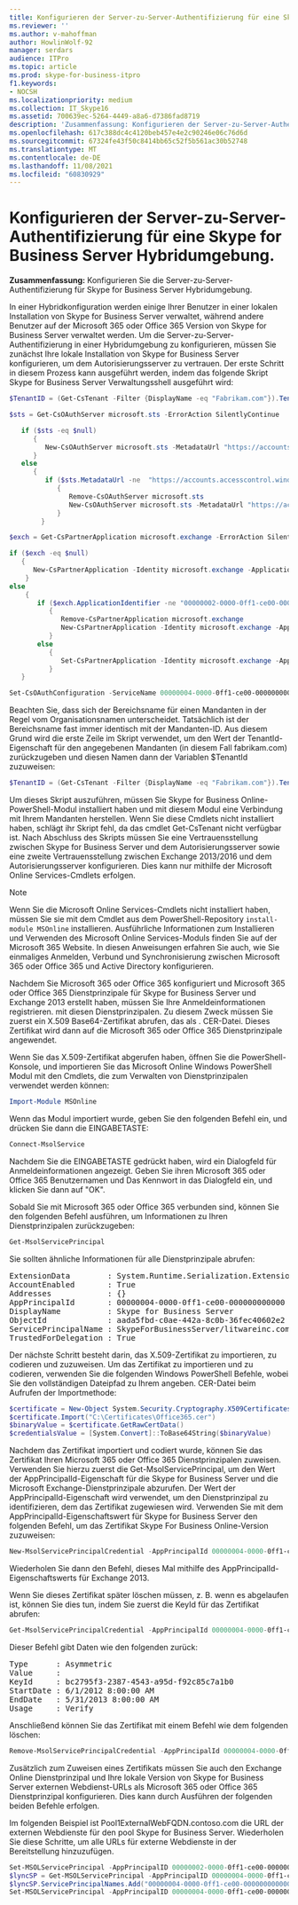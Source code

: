 ```yaml
---
title: Konfigurieren der Server-zu-Server-Authentifizierung für eine Skype for Business Server Hybridumgebung
ms.reviewer: ''
ms.author: v-mahoffman
author: HowlinWolf-92
manager: serdars
audience: ITPro
ms.topic: article
ms.prod: skype-for-business-itpro
f1.keywords:
- NOCSH
ms.localizationpriority: medium
ms.collection: IT_Skype16
ms.assetid: 700639ec-5264-4449-a8a6-d7386fad8719
description: 'Zusammenfassung: Konfigurieren der Server-zu-Server-Authentifizierung für eine Skype for Business Server Hybridumgebung.'
ms.openlocfilehash: 617c388dc4c4120beb457e4e2c90246e06c76d6d
ms.sourcegitcommit: 67324fe43f50c8414bb65c52f5b561ac30b52748
ms.translationtype: MT
ms.contentlocale: de-DE
ms.lasthandoff: 11/08/2021
ms.locfileid: "60830929"
---
```

# <a name="configure-server-to-server-authentication-for-a-skype-for-business-server-hybrid-environment"></a>Konfigurieren der Server-zu-Server-Authentifizierung für eine Skype for Business Server Hybridumgebung.

**Zusammenfassung:** Konfigurieren Sie die Server-zu-Server-Authentifizierung für Skype for Business Server Hybridumgebung.

In einer Hybridkonfiguration werden einige Ihrer Benutzer in einer lokalen Installation von Skype for Business Server verwaltet, während andere Benutzer auf der Microsoft 365 oder Office 365 Version von Skype for Business Server verwaltet werden. Um die Server-zu-Server-Authentifizierung in einer Hybridumgebung zu konfigurieren, müssen Sie zunächst Ihre lokale Installation von Skype for Business Server konfigurieren, um dem Autorisierungsserver zu vertrauen. Der erste Schritt in diesem Prozess kann ausgeführt werden, indem das folgende Skript Skype for Business Server Verwaltungsshell ausgeführt wird:

```PowerShell
$TenantID = (Get-CsTenant -Filter {DisplayName -eq "Fabrikam.com"}).TenantId

$sts = Get-CsOAuthServer microsoft.sts -ErrorAction SilentlyContinue

   if ($sts -eq $null)
      {
         New-CsOAuthServer microsoft.sts -MetadataUrl "https://accounts.accesscontrol.windows.net/$TenantId/metadata/json/1"
      }
   else
      {
         if ($sts.MetadataUrl -ne  "https://accounts.accesscontrol.windows.net/$TenantId/metadata/json/1")
            {
               Remove-CsOAuthServer microsoft.sts
               New-CsOAuthServer microsoft.sts -MetadataUrl "https://accounts.accesscontrol.windows.net/$TenantId/metadata/json/1"
            }
        }

$exch = Get-CsPartnerApplication microsoft.exchange -ErrorAction SilentlyContinue

if ($exch -eq $null)
   {
      New-CsPartnerApplication -Identity microsoft.exchange -ApplicationIdentifier 00000002-0000-0ff1-ce00-000000000000 -ApplicationTrustLevel Full -UseOAuthServer
    }
else
    {
       if ($exch.ApplicationIdentifier -ne "00000002-0000-0ff1-ce00-000000000000")
          {
             Remove-CsPartnerApplication microsoft.exchange
             New-CsPartnerApplication -Identity microsoft.exchange -ApplicationIdentifier 00000002-0000-0ff1-ce00-000000000000 -ApplicationTrustLevel Full -UseOAuthServer 
          }
       else
          {
             Set-CsPartnerApplication -Identity microsoft.exchange -ApplicationTrustLevel Full -UseOAuthServer
          }
   }

Set-CsOAuthConfiguration -ServiceName 00000004-0000-0ff1-ce00-000000000000
```

Beachten Sie, dass sich der Bereichsname für einen Mandanten in der Regel vom Organisationsnamen unterscheidet. Tatsächlich ist der Bereichsname fast immer identisch mit der Mandanten-ID. Aus diesem Grund wird die erste Zeile im Skript verwendet, um den Wert der TenantId-Eigenschaft für den angegebenen Mandanten (in diesem Fall fabrikam.com) zurückzugeben und diesen Namen dann der Variablen $TenantId zuzuweisen:

```PowerShell
$TenantID = (Get-CsTenant -Filter {DisplayName -eq "Fabrikam.com"}).TenantId
```

Um dieses Skript auszuführen, müssen Sie Skype for Business Online-PowerShell-Modul installiert haben und mit diesem Modul eine Verbindung mit Ihrem Mandanten herstellen. Wenn Sie diese Cmdlets nicht installiert haben, schlägt ihr Skript fehl, da das cmdlet Get-CsTenant nicht verfügbar ist. Nach Abschluss des Skripts müssen Sie eine Vertrauensstellung zwischen Skype for Business Server und dem Autorisierungsserver sowie eine zweite Vertrauensstellung zwischen Exchange 2013/2016 und dem Autorisierungsserver konfigurieren. Dies kann nur mithilfe der Microsoft Online Services-Cmdlets erfolgen.

> [!NOTE]
> Wenn Sie die Microsoft Online Services-Cmdlets nicht installiert haben, müssen Sie sie mit dem Cmdlet aus dem PowerShell-Repository `install-module MSOnline` installieren. Ausführliche Informationen zum Installieren und Verwenden des Microsoft Online Services-Moduls finden Sie auf der Microsoft 365 Website. In diesen Anweisungen erfahren Sie auch, wie Sie einmaliges Anmelden, Verbund und Synchronisierung zwischen Microsoft 365 oder Office 365 und Active Directory konfigurieren. 



Nachdem Sie Microsoft 365 oder Office 365 konfiguriert und Microsoft 365 oder Office 365 Dienstprinzipale für Skype for Business Server und Exchange 2013 erstellt haben, müssen Sie Ihre Anmeldeinformationen registrieren. mit diesen Dienstprinzipalen. Zu diesem Zweck müssen Sie zuerst ein X.509 Base64-Zertifikat abrufen, das als . CER-Datei. Dieses Zertifikat wird dann auf die Microsoft 365 oder Office 365 Dienstprinzipale angewendet.

Wenn Sie das X.509-Zertifikat abgerufen haben, öffnen Sie die PowerShell-Konsole, und importieren Sie das Microsoft Online Windows PowerShell Modul mit den Cmdlets, die zum Verwalten von Dienstprinzipalen verwendet werden können:

```PowerShell
Import-Module MSOnline
```

Wenn das Modul importiert wurde, geben Sie den folgenden Befehl ein, und drücken Sie dann die EINGABETASTE:

```PowerShell
Connect-MsolService
```

Nachdem Sie die EINGABETASTE gedrückt haben, wird ein Dialogfeld für Anmeldeinformationen angezeigt. Geben Sie ihren Microsoft 365 oder Office 365 Benutzernamen und Das Kennwort in das Dialogfeld ein, und klicken Sie dann auf "OK".

Sobald Sie mit Microsoft 365 oder Office 365 verbunden sind, können Sie den folgenden Befehl ausführen, um Informationen zu Ihren Dienstprinzipalen zurückzugeben:

```PowerShell
Get-MsolServicePrincipal
```

Sie sollten ähnliche Informationen für alle Dienstprinzipale abrufen:

<pre>
ExtensionData        : System.Runtime.Serialization.ExtensionDataObject
AccountEnabled       : True
Addresses            : {}
AppPrincipalId       : 00000004-0000-0ff1-ce00-000000000000
DisplayName          : Skype for Business Server
ObjectId             : aada5fbd-c0ae-442a-8c0b-36fec40602e2
ServicePrincipalName : SkypeForBusinessServer/litwareinc.com
TrustedForDelegation : True
</pre>

Der nächste Schritt besteht darin, das X.509-Zertifikat zu importieren, zu codieren und zuzuweisen. Um das Zertifikat zu importieren und zu codieren, verwenden Sie die folgenden Windows PowerShell Befehle, wobei Sie den vollständigen Dateipfad zu Ihrem angeben. CER-Datei beim Aufrufen der Importmethode:

```PowerShell
$certificate = New-Object System.Security.Cryptography.X509Certificates.X509Certificate
$certificate.Import("C:\Certificates\Office365.cer")
$binaryValue = $certificate.GetRawCertData()
$credentialsValue = [System.Convert]::ToBase64String($binaryValue) 
```

Nachdem das Zertifikat importiert und codiert wurde, können Sie das Zertifikat Ihren Microsoft 365 oder Office 365 Dienstprinzipalen zuweisen. Verwenden Sie hierzu zuerst die Get-MsolServicePrincipal, um den Wert der AppPrincipalId-Eigenschaft für die Skype for Business Server und die Microsoft Exchange-Dienstprinzipale abzurufen. Der Wert der AppPrincipalId-Eigenschaft wird verwendet, um den Dienstprinzipal zu identifizieren, dem das Zertifikat zugewiesen wird. Verwenden Sie mit dem AppPrincipalId-Eigenschaftswert für Skype for Business Server den folgenden Befehl, um das Zertifikat Skype For Business Online-Version zuzuweisen:

```PowerShell
New-MsolServicePrincipalCredential -AppPrincipalId 00000004-0000-0ff1-ce00-000000000000 -Type Asymmetric -Usage Verify -Value $credentialsValue 
```

Wiederholen Sie dann den Befehl, dieses Mal mithilfe des AppPrincipalId-Eigenschaftswerts für Exchange 2013.

Wenn Sie dieses Zertifikat später löschen müssen, z. B. wenn es abgelaufen ist, können Sie dies tun, indem Sie zuerst die KeyId für das Zertifikat abrufen:

```PowerShell
Get-MsolServicePrincipalCredential -AppPrincipalId 00000004-0000-0ff1-ce00-000000000000
```

Dieser Befehl gibt Daten wie den folgenden zurück:

<pre>
Type      : Asymmetric
Value     : 
KeyId     : bc2795f3-2387-4543-a95d-f92c85c7a1b0
StartDate : 6/1/2012 8:00:00 AM
EndDate   : 5/31/2013 8:00:00 AM
Usage     : Verify
</pre>

Anschließend können Sie das Zertifikat mit einem Befehl wie dem folgenden löschen:

```PowerShell
Remove-MsolServicePrincipalCredential -AppPrincipalId 00000004-0000-0ff1-ce00-000000000000 -KeyId bc2795f3-2387-4543-a95d-f92c85c7a1b0
```

Zusätzlich zum Zuweisen eines Zertifikats müssen Sie auch den Exchange Online Dienstprinzipal und Ihre lokale Version von Skype for Business Server externen Webdienst-URLs als Microsoft 365 oder Office 365 Dienstprinzipal konfigurieren. Dies kann durch Ausführen der folgenden beiden Befehle erfolgen. 

Im folgenden Beispiel ist Pool1ExternalWebFQDN.contoso.com die URL der externen Webdienste für den pool Skype for Business Server. Wiederholen Sie diese Schritte, um alle URLs für externe Webdienste in der Bereitstellung hinzuzufügen.

```PowerShell
Set-MSOLServicePrincipal -AppPrincipalID 00000002-0000-0ff1-ce00-000000000000 -AccountEnabled $true
$lyncSP = Get-MSOLServicePrincipal -AppPrincipalID 00000004-0000-0ff1-ce00-000000000000
$lyncSP.ServicePrincipalNames.Add("00000004-0000-0ff1-ce00-000000000000/Pool1ExternalWebFQDN.contoso.com")
Set-MSOLServicePrincipal -AppPrincipalID 00000004-0000-0ff1-ce00-000000000000 -ServicePrincipalNames $lyncSP.ServicePrincipalNames
```
